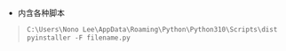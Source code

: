 + 内含各种脚本

> ```python
> C:\Users\Nono Lee\AppData\Roaming\Python\Python310\Scripts\dist
> pyinstaller -F filename.py
> ```